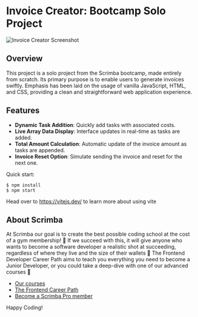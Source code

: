 # Invoice Creator: Bootcamp Solo Project

![Invoice Creator Screenshot](<path-to-screenshot-from-figma>)

## Overview

This project is a solo project from the Scrimba bootcamp, made entirely from scratch. Its primary purpose is to enable users to generate invoices swiftly. Emphasis has been laid on the usage of vanilla JavaScript, HTML, and CSS, providing a clean and straightforward web application experience.

## Features

- **Dynamic Task Addition**: Quickly add tasks with associated costs.
- **Live Array Data Display**: Interface updates in real-time as tasks are added.
- **Total Amount Calculation**: Automatic update of the invoice amount as tasks are appended.
- **Invoice Reset Option**: Simulate sending the invoice and reset for the next one.


   





Quick start:

```
$ npm install
$ npm start
````

Head over to https://vitejs.dev/ to learn more about using vite
## About Scrimba

At Scrimba our goal is to create the best possible coding school at the cost of a gym membership! 💜
If we succeed with this, it will give anyone who wants to become a software developer a realistic shot at succeeding, regardless of where they live and the size of their wallets 🎉
The Frontend Developer Career Path aims to teach you everything you need to become a Junior Developer, or you could take a deep-dive with one of our advanced courses 🚀

- [Our courses](https://scrimba.com/allcourses)
- [The Frontend Career Path](https://scrimba.com/learn/frontend)
- [Become a Scrimba Pro member](https://scrimba.com/pricing)

Happy Coding!
